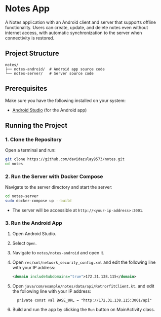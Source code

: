 # Notes App

A Notes application with an Android client and server that supports offline functionality. Users can create, update, and delete notes even without internet access, with automatic synchronization to the server when connectivity is restored.

## Project Structure

```
notes/
├── notes-android/  # Android app source code
└── notes-server/   # Server source code
```

## Prerequisites

Make sure you have the following installed on your system:

- [Android Studio](https://developer.android.com/studio) (for the Android app)

## Running the Project

### 1. Clone the Repository

Open a terminal and run:

```bash
git clone https://github.com/davidazulay9573/notes.git
cd notes
```

### 2. Run the Server with Docker Compose

Navigate to the server directory and start the server:

```bash
cd notes-server
sudo docker-compose up --build
```

- The server will be accessible at `http://<your-ip-address>:3001`.

### 3. Run the Android App

1. Open Android Studio.
2. Select `Open`.
3. Navigate to `notes/notes-android` and open it.
4. Open `res/xml/network_security_config.xml` and edit the following line with your IP address:

   ```xml
   <domain includeSubdomains="true">172.31.138.115</domain>
   ```

5. Open `java/com/example/notes/data/api/RetrorfitClient.kt`.
   and edit the following line with your IP address:
   ```
     private const val BASE_URL = "http://172.31.138.115:3001/api"
   ```
6. Build and run the app by clicking the `Run` button on MainActivity class.
